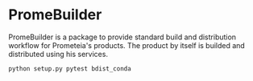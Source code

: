 # PromeBuilder

PromeBuilder is a package to provide standard build and distribution workflow for Prometeia's products.
The product by itself is builded and distributed using his services.

    python setup.py pytest bdist_conda

    
